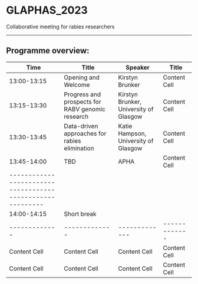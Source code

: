 # GLAPHAS_2023
Collaborative meeting for rabies researchers

---

## Programme overview:
| Time          | Title         | Speaker         | Title         |
| ------------- | ------------- | ------------- | ------------- |
| 13:00-13:15   | Opening and Welcome  | Kirstyn Brunker  | Content Cell  |
| 13:15-13:30   | Progress and prospects for RABV genomic research  | Kirstyn Brunker, University of Glasgow   | Content Cell  |
| 13:30-13:45   | Data-driven approaches for rabies elimination  | Katie Hampson, University of Glasgow  | Content Cell  |
| 13:45-14:00   | TBD  | APHA | Content Cell  |
| ---------------------------------------------------------|
| 14:00-14:15   | Short break |
| ------------- | ------------- | ------------- | ------------- |
| Content Cell  | Content Cell  | Content Cell  | Content Cell  |
| Content Cell  | Content Cell  | Content Cell  | Content Cell  |
